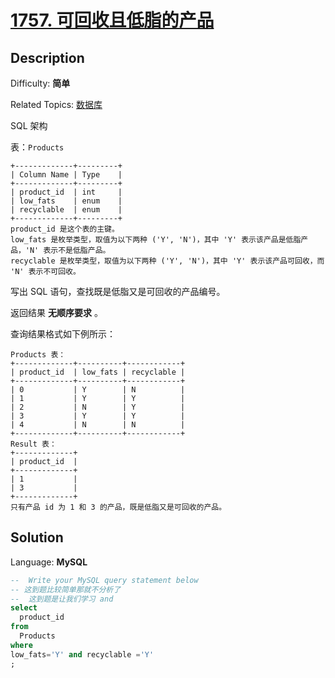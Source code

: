 # [1757\. 可回收且低脂的产品](https://leetcode.cn/problems/recyclable-and-low-fat-products/?envType=study-plan&id=sql-beginner&plan=sql&plan_progress=126t1tc)

## Description

Difficulty: **简单**

Related Topics: [数据库](https://leetcode.cn/tag/database/)

<a class="sql-schema-link__1VAC">SQL 架构</a>

表：`Products`

```
+-------------+---------+
| Column Name | Type    |
+-------------+---------+
| product_id  | int     |
| low_fats    | enum    |
| recyclable  | enum    |
+-------------+---------+
product_id 是这个表的主键。
low_fats 是枚举类型，取值为以下两种 ('Y', 'N')，其中 'Y' 表示该产品是低脂产品，'N' 表示不是低脂产品。
recyclable 是枚举类型，取值为以下两种 ('Y', 'N')，其中 'Y' 表示该产品可回收，而 'N' 表示不可回收。
```

写出 SQL 语句，查找既是低脂又是可回收的产品编号。

返回结果 **无顺序要求** 。

查询结果格式如下例所示：

```
Products 表：
+-------------+----------+------------+
| product_id  | low_fats | recyclable |
+-------------+----------+------------+
| 0           | Y        | N          |
| 1           | Y        | Y          |
| 2           | N        | Y          |
| 3           | Y        | Y          |
| 4           | N        | N          |
+-------------+----------+------------+
Result 表：
+-------------+
| product_id  |
+-------------+
| 1           |
| 3           |
+-------------+
只有产品 id 为 1 和 3 的产品，既是低脂又是可回收的产品。
```

## Solution

Language: **MySQL**

```sql
--  Write your MySQL query statement below
-- 这到题比较简单那就不分析了
--  这到题是让我们学习 and
select
  product_id
from
  Products
where
low_fats='Y' and recyclable ='Y'
;
```
